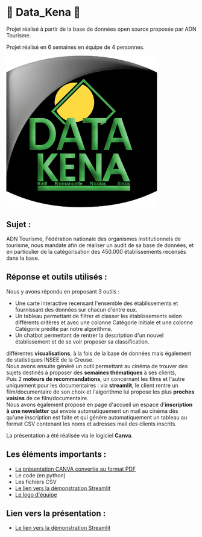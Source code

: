 #  :tokyo_tower: Data_Kena :statue_of_liberty:

Projet réalisé à partir de la base de données open source proposée par ADN Tourisme.

Projet réalisé en 6 semaines en équipe de 4 personnes.

<img src="SRC/logo.png" alt="logo DATA KENA" style="width: 400px;">

##
## Sujet :
ADN Tourisme, Fédération nationale des organismes institutionnels de tourisme, nous mandate afin de réaliser un audit de sa base de données, et en particulier de la catégorisation des 450.000 établissements recensés dans la base.

##
## Réponse et outils utilisés :
Nous y avons répondu en proposant 3 outils :
* Une carte interactive recensant l'ensemble des établissements et fournissant des données sur chacun d'entre eux.
* Un tableau permettant de filtrer et classer les établissements selon différents critères et avec une colonne Catégorie initiale et une colonne Catégorie prédite par notre algorithme.
* Un chatbot permettant de rentrer la description d'un nouvel établissement et de se voir proposer sa classification.


différentes **visualisations**, à la fois de la base de données mais également de statistiques INSEE de la Creuse.  
Nous avons ensuite généré un outil permettant au cinéma de trouver des sujets destinés à proposer des **semaines thématiques** à ses clients,  
Puis 2 **moteurs de recommandations**, un concernant les films et l'autre uniquement pour les documentaires : via **streamlit**, le client rentre un film/documentaire de son choix et l'algorithme lui propose les plus **proches voisins** de ce film/documentaire.  
Nous avons également proposé en page d'accueil un espace d'**inscription à une newsletter** qui envoie automatiquement un mail au cinéma dès qu'une inscription est faite et qui génère automatiquement un tableau au format CSV contenant les noms et adresses mail des clients inscrits.

La présentation a été réalisée via le logiciel **Canva**.  

##
## Les éléments importants :
* [La présentation CANVA convertie au format PDF](https://github.com/Datalex0/Cine-Metrics-Consulting/blob/65ed30dd3aa2a27c1ee258f2b5a9af30fe2670d9/SRC/CINE%20METRICS%20CONSULTING.pdf) 
* Le code (en python)
* Les fichiers CSV
* [Le lien vers la démonstration Streamlit](https://cine-metrics-consulting.streamlit.app)
* [Le logo d'équipe](SRC/logo.png)

## Lien vers la présentation :
* [Le lien vers la démonstration Streamlit](https://data-kena.streamlit.app/)
